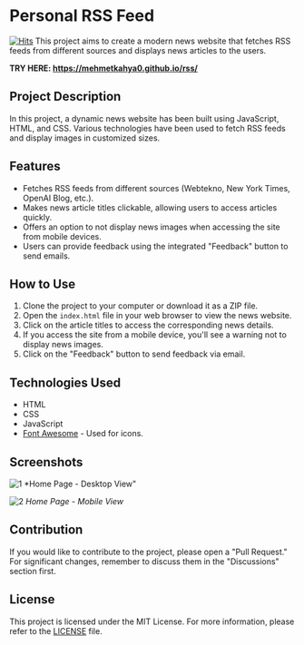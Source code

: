 # Personal RSS Feed

[![Hits](https://hits.seeyoufarm.com/api/count/incr/badge.svg?url=https%3A%2F%2Fgithub.com%2Fmehmetkahya0%2Frss&count_bg=%23D16C0E&title_bg=%23272727&icon=rss.svg&icon_color=%23E7E7E7&title=views&edge_flat=false)](https://hits.seeyoufarm.com)
This project aims to create a modern news website that fetches RSS feeds from different sources and displays news articles to the users.

**TRY HERE: https://mehmetkahya0.github.io/rss/**
## Project Description

In this project, a dynamic news website has been built using JavaScript, HTML, and CSS. Various technologies have been used to fetch RSS feeds and display images in customized sizes.

## Features

- Fetches RSS feeds from different sources (Webtekno, New York Times, OpenAI Blog, etc.).
- Makes news article titles clickable, allowing users to access articles quickly.
- Offers an option to not display news images when accessing the site from mobile devices.
- Users can provide feedback using the integrated "Feedback" button to send emails.

## How to Use

1. Clone the project to your computer or download it as a ZIP file.
2. Open the `index.html` file in your web browser to view the news website.
3. Click on the article titles to access the corresponding news details.
4. If you access the site from a mobile device, you'll see a warning not to display news images.
5. Click on the "Feedback" button to send feedback via email.


## Technologies Used

- HTML
- CSS
- JavaScript
- [Font Awesome](https://fontawesome.com/) - Used for icons.

## Screenshots

![1](https://github.com/mehmetkahya0/rss/assets/84154488/565d8e08-0f55-433a-903f-8b4c3883e3dd)
*Home Page - Desktop View"

![2](https://github.com/mehmetkahya0/rss/assets/84154488/33863c70-bb01-489e-a271-9465750a336d)
*Home Page - Mobile View*

## Contribution

If you would like to contribute to the project, please open a "Pull Request." For significant changes, remember to discuss them in the "Discussions" section first.

## License

This project is licensed under the MIT License. For more information, please refer to the [LICENSE](LICENSE) file.
